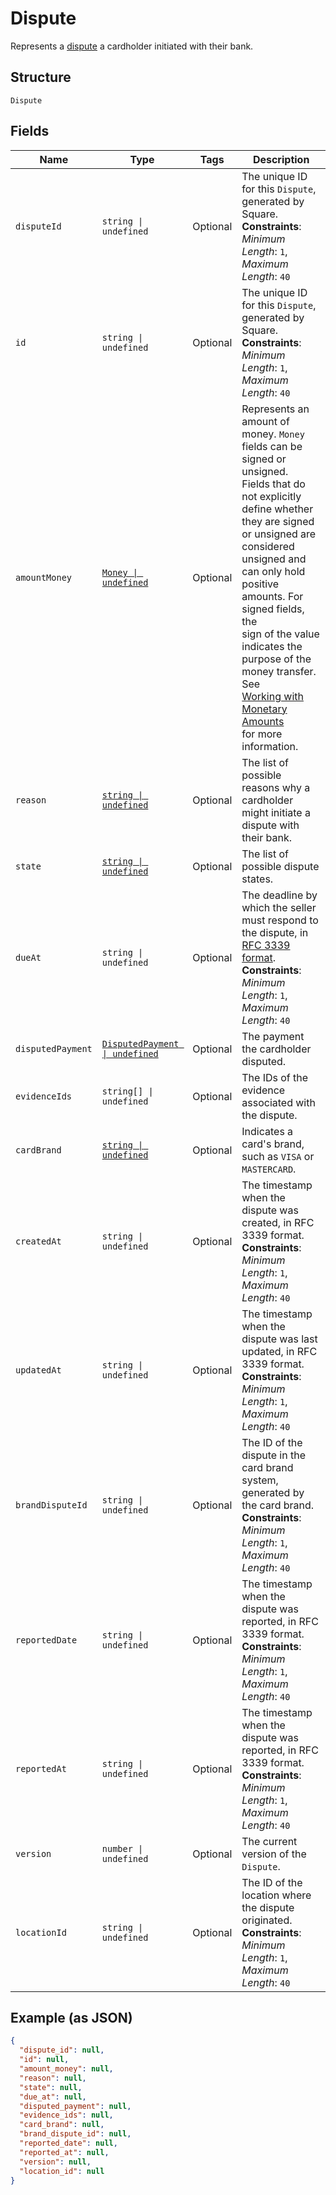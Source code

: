 
# Dispute

Represents a [dispute](https://developer.squareup.com/docs/disputes-api/overview) a cardholder initiated with their bank.

## Structure

`Dispute`

## Fields

| Name | Type | Tags | Description |
|  --- | --- | --- | --- |
| `disputeId` | `string \| undefined` | Optional | The unique ID for this `Dispute`, generated by Square.<br>**Constraints**: *Minimum Length*: `1`, *Maximum Length*: `40` |
| `id` | `string \| undefined` | Optional | The unique ID for this `Dispute`, generated by Square.<br>**Constraints**: *Minimum Length*: `1`, *Maximum Length*: `40` |
| `amountMoney` | [`Money \| undefined`](../../doc/models/money.md) | Optional | Represents an amount of money. `Money` fields can be signed or unsigned.<br>Fields that do not explicitly define whether they are signed or unsigned are<br>considered unsigned and can only hold positive amounts. For signed fields, the<br>sign of the value indicates the purpose of the money transfer. See<br>[Working with Monetary Amounts](https://developer.squareup.com/docs/build-basics/working-with-monetary-amounts)<br>for more information. |
| `reason` | [`string \| undefined`](../../doc/models/dispute-reason.md) | Optional | The list of possible reasons why a cardholder might initiate a<br>dispute with their bank. |
| `state` | [`string \| undefined`](../../doc/models/dispute-state.md) | Optional | The list of possible dispute states. |
| `dueAt` | `string \| undefined` | Optional | The deadline by which the seller must respond to the dispute, in [RFC 3339 format](https://developer.squareup.com/docs/build-basics/common-data-types/working-with-dates).<br>**Constraints**: *Minimum Length*: `1`, *Maximum Length*: `40` |
| `disputedPayment` | [`DisputedPayment \| undefined`](../../doc/models/disputed-payment.md) | Optional | The payment the cardholder disputed. |
| `evidenceIds` | `string[] \| undefined` | Optional | The IDs of the evidence associated with the dispute. |
| `cardBrand` | [`string \| undefined`](../../doc/models/card-brand.md) | Optional | Indicates a card's brand, such as `VISA` or `MASTERCARD`. |
| `createdAt` | `string \| undefined` | Optional | The timestamp when the dispute was created, in RFC 3339 format.<br>**Constraints**: *Minimum Length*: `1`, *Maximum Length*: `40` |
| `updatedAt` | `string \| undefined` | Optional | The timestamp when the dispute was last updated, in RFC 3339 format.<br>**Constraints**: *Minimum Length*: `1`, *Maximum Length*: `40` |
| `brandDisputeId` | `string \| undefined` | Optional | The ID of the dispute in the card brand system, generated by the card brand.<br>**Constraints**: *Minimum Length*: `1`, *Maximum Length*: `40` |
| `reportedDate` | `string \| undefined` | Optional | The timestamp when the dispute was reported, in RFC 3339 format.<br>**Constraints**: *Minimum Length*: `1`, *Maximum Length*: `40` |
| `reportedAt` | `string \| undefined` | Optional | The timestamp when the dispute was reported, in RFC 3339 format.<br>**Constraints**: *Minimum Length*: `1`, *Maximum Length*: `40` |
| `version` | `number \| undefined` | Optional | The current version of the `Dispute`. |
| `locationId` | `string \| undefined` | Optional | The ID of the location where the dispute originated.<br>**Constraints**: *Minimum Length*: `1`, *Maximum Length*: `40` |

## Example (as JSON)

```json
{
  "dispute_id": null,
  "id": null,
  "amount_money": null,
  "reason": null,
  "state": null,
  "due_at": null,
  "disputed_payment": null,
  "evidence_ids": null,
  "card_brand": null,
  "brand_dispute_id": null,
  "reported_date": null,
  "reported_at": null,
  "version": null,
  "location_id": null
}
```

